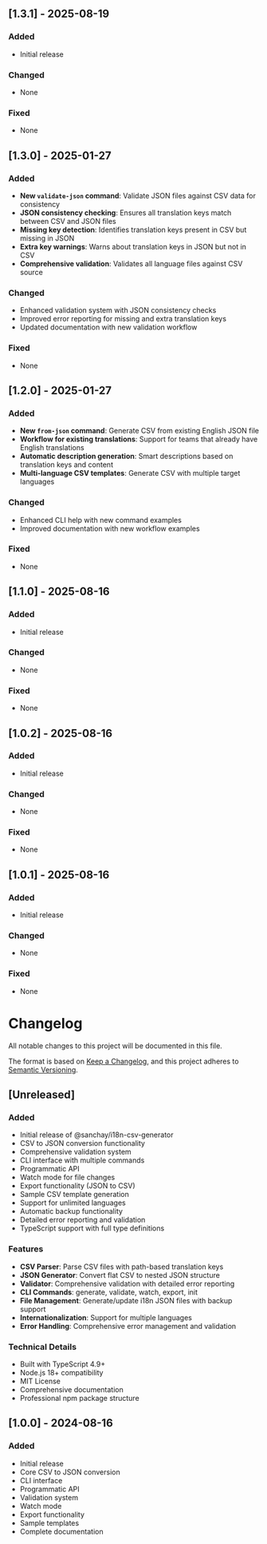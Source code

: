 ## [1.3.1] - 2025-08-19

### Added
- Initial release

### Changed
- None

### Fixed
- None

## [1.3.0] - 2025-01-27

### Added
- **New `validate-json` command**: Validate JSON files against CSV data for consistency
- **JSON consistency checking**: Ensures all translation keys match between CSV and JSON files
- **Missing key detection**: Identifies translation keys present in CSV but missing in JSON
- **Extra key warnings**: Warns about translation keys in JSON but not in CSV
- **Comprehensive validation**: Validates all language files against CSV source

### Changed
- Enhanced validation system with JSON consistency checks
- Improved error reporting for missing and extra translation keys
- Updated documentation with new validation workflow

### Fixed
- None

## [1.2.0] - 2025-01-27

### Added
- **New `from-json` command**: Generate CSV from existing English JSON file
- **Workflow for existing translations**: Support for teams that already have English translations
- **Automatic description generation**: Smart descriptions based on translation keys and content
- **Multi-language CSV templates**: Generate CSV with multiple target languages

### Changed
- Enhanced CLI help with new command examples
- Improved documentation with new workflow examples

### Fixed
- None

## [1.1.0] - 2025-08-16

### Added
- Initial release

### Changed
- None

### Fixed
- None

## [1.0.2] - 2025-08-16

### Added
- Initial release

### Changed
- None

### Fixed
- None

## [1.0.1] - 2025-08-16

### Added
- Initial release

### Changed
- None

### Fixed
- None

# Changelog

All notable changes to this project will be documented in this file.

The format is based on [Keep a Changelog](https://keepachangelog.com/en/1.0.0/),
and this project adheres to [Semantic Versioning](https://semver.org/spec/v2.0.0.html).

## [Unreleased]

### Added
- Initial release of @sanchay/i18n-csv-generator
- CSV to JSON conversion functionality
- Comprehensive validation system
- CLI interface with multiple commands
- Programmatic API
- Watch mode for file changes
- Export functionality (JSON to CSV)
- Sample CSV template generation
- Support for unlimited languages
- Automatic backup functionality
- Detailed error reporting and validation
- TypeScript support with full type definitions

### Features
- **CSV Parser**: Parse CSV files with path-based translation keys
- **JSON Generator**: Convert flat CSV to nested JSON structure
- **Validator**: Comprehensive validation with detailed error reporting
- **CLI Commands**: generate, validate, watch, export, init
- **File Management**: Generate/update i18n JSON files with backup support
- **Internationalization**: Support for multiple languages
- **Error Handling**: Comprehensive error management and validation

### Technical Details
- Built with TypeScript 4.9+
- Node.js 18+ compatibility
- MIT License
- Comprehensive documentation
- Professional npm package structure

## [1.0.0] - 2024-08-16

### Added
- Initial release
- Core CSV to JSON conversion
- CLI interface
- Programmatic API
- Validation system
- Watch mode
- Export functionality
- Sample templates
- Complete documentation
